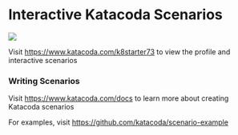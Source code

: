 # Interactive Katacoda Scenarios

[![](http://shields.katacoda.com/katacoda/k8starter73/count.svg)](https://www.katacoda.com/k8starter73 "Get your profile on Katacoda.com")

Visit https://www.katacoda.com/k8starter73 to view the profile and interactive scenarios

### Writing Scenarios
Visit https://www.katacoda.com/docs to learn more about creating Katacoda scenarios

For examples, visit https://github.com/katacoda/scenario-example
